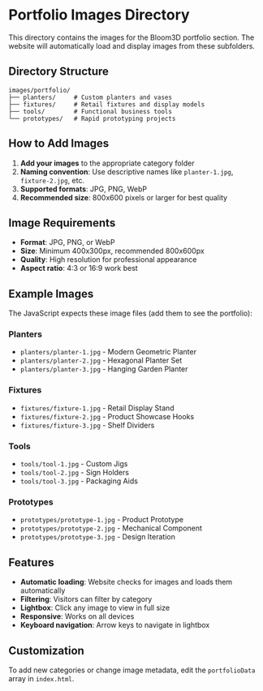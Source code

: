 # Portfolio Images Directory

This directory contains the images for the Bloom3D portfolio section. The website will automatically load and display images from these subfolders.

## Directory Structure

```
images/portfolio/
├── planters/     # Custom planters and vases
├── fixtures/     # Retail fixtures and display models
├── tools/        # Functional business tools
└── prototypes/   # Rapid prototyping projects
```

## How to Add Images

1. **Add your images** to the appropriate category folder
2. **Naming convention**: Use descriptive names like `planter-1.jpg`, `fixture-2.jpg`, etc.
3. **Supported formats**: JPG, PNG, WebP
4. **Recommended size**: 800x600 pixels or larger for best quality

## Image Requirements

- **Format**: JPG, PNG, or WebP
- **Size**: Minimum 400x300px, recommended 800x600px
- **Quality**: High resolution for professional appearance
- **Aspect ratio**: 4:3 or 16:9 work best

## Example Images

The JavaScript expects these image files (add them to see the portfolio):

### Planters
- `planters/planter-1.jpg` - Modern Geometric Planter
- `planters/planter-2.jpg` - Hexagonal Planter Set
- `planters/planter-3.jpg` - Hanging Garden Planter

### Fixtures
- `fixtures/fixture-1.jpg` - Retail Display Stand
- `fixtures/fixture-2.jpg` - Product Showcase Hooks
- `fixtures/fixture-3.jpg` - Shelf Dividers

### Tools
- `tools/tool-1.jpg` - Custom Jigs
- `tools/tool-2.jpg` - Sign Holders
- `tools/tool-3.jpg` - Packaging Aids

### Prototypes
- `prototypes/prototype-1.jpg` - Product Prototype
- `prototypes/prototype-2.jpg` - Mechanical Component
- `prototypes/prototype-3.jpg` - Design Iteration

## Features

- **Automatic loading**: Website checks for images and loads them automatically
- **Filtering**: Visitors can filter by category
- **Lightbox**: Click any image to view in full size
- **Responsive**: Works on all devices
- **Keyboard navigation**: Arrow keys to navigate in lightbox

## Customization

To add new categories or change image metadata, edit the `portfolioData` array in `index.html`. 